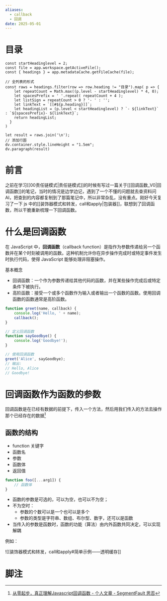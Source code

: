 ```yaml
---
aliases:
  - callback
  - 回调
date: 2025-05-01
---
```


# 目录

```dataviewjs
const startHeadinglevel = 2;
const file = app.workspace.getActiveFile();
const { headings } = app.metadataCache.getFileCache(file);
 
// 全列表的形式
const raws = headings.filter(row => row.heading != "目录").map( p => {
    let repeatCount = Math.max((p.level - startHeadinglevel) * 4, 0);
    let spacesPrefix = ' '.repeat( repeatCount + 4 );
    let listSign = repeatCount > 0 ? '- ' : '';
    let linkText = `[[#${p.heading}]]`;
    let headingList = (p.level < startHeadinglevel) ? `- ${linkText}` : `${spacesPrefix}- ${linkText}`;
    return headingList;
  }
)
 
let result = raws.join('\n');
// 添加行距
dv.container.style.lineHeight = "1.5em";
dv.paragraph(result)
```

# 前言

之前在学习[[00责任链模式|责任链模式]]的时候有写过一篇关于[[回调函数_V0|回调函数]]的笔记，当时的情况是边学边记，遇到了一个不懂的问题就去查资料问 AI，把查到的内容都复制到了那篇笔记中，所以非常杂乱，没有重点。刚好今天复习了一下 js 中的[[装饰器模式和转发，call和apply|包装器]]，联想到了回调函数，所以干脆重新梳理一下回调函数。

# 什么是回调函数

在 JavaScript 中，**回调函数**（callback function）是指作为参数传递给另一个函数并在某个时刻被调用的函数。这种机制允许你在异步操作完成时或特定事件发生时执行代码，使得 JavaScript 能够处理非阻塞操作。

基本概念
- 回调函数：一个作为参数传递给其他代码的函数，并在某些操作完成后或特定条件下被执行。
- 高阶函数：接受一个或多个函数作为输入或者输出一个函数的函数。使用回调函数的函数通常是高阶函数。

```js
function greet(name, callback) {
    console.log('Hello, ' + name);
    callback();
}

// 定义回调函数
function sayGoodbye() {
    console.log('Goodbye!');
}

// 使用回调函数
greet('Alice', sayGoodbye);
// 输出:
// Hello, Alice
// Goodbye!
```

# 回调函数作为函数的参数

回调函数是在已经有数据的前提下，传入一个方法，然后用我们传入的方法去操作那个已经存在的数据[^1]

## 函数的结构

- function 关键字
- 函数名
- 参数
- 函数体
- 返回值

```js
function foo([...arg1]) {
	// 函数体
}
```

- 函数的参数是可选的，可以为空，也可以不为空；
- 不为空时：
	- 参数的个数可以是一个也可以是多个
	- 参数的类型是字符串、数组、布尔型、数字，还可以是函数
- 当传入的参数是函数时，函数的功能（算法）由内外函数共同决定，可以实现解耦

例如：

![[装饰器模式和转发，call和apply#简单示例——透明缓存]]

# 脚注

[^1]: [从零起步，真正理解Javascript回调函数 - 个人文章 - SegmentFault 思否](https://segmentfault.com/a/1190000021942060#item-3)
